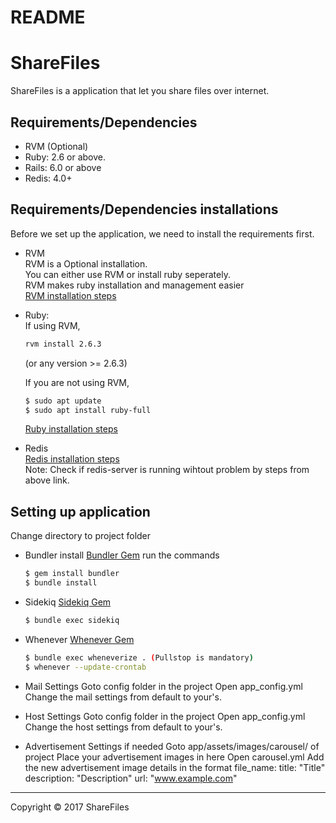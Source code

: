 # README
ShareFiles
==============
ShareFiles is a application that let you share files over internet.

Requirements/Dependencies
-----------------
- RVM (Optional)
- Ruby: 2.6 or above.
- Rails: 6.0 or above
- Redis: 4.0+

Requirements/Dependencies installations
-----------------
Before we set up the application, we need to install the requirements first.
- RVM  
  RVM is a Optional installation.  
  You can either use RVM or install ruby seperately.  
  RVM makes ruby installation and management easier  
  [RVM installation steps](https://rvm.io/rvm/install)  
- Ruby:  
  If using RVM,  
  ```sh
  rvm install 2.6.3
  ```
  (or any version >= 2.6.3)  
  
  If you are not using RVM,  
  ```sh
  $ sudo apt update
  $ sudo apt install ruby-full
  ```  
  [Ruby installation steps](https://www.ruby-lang.org/en/documentation/installation/)

- Redis  
  [Redis installation steps](https://redis.io/topics/quickstart)  
  Note: Check if redis-server is running wihtout problem by steps from above link.  

Setting up application
-----------------
Change directory to project folder

- Bundler install
  [Bundler Gem](https://bundler.io/)
  run the commands
  ```sh
  $ gem install bundler
  $ bundle install
  ```
  
- Sidekiq
  [Sidekiq Gem](https://github.com/mperham/sidekiq)
  ```sh
  $ bundle exec sidekiq
  ```
  
- Whenever
  [Whenever Gem](https://github.com/javan/whenever)
  ```sh
  $ bundle exec wheneverize . (Pullstop is mandatory)
  $ whenever --update-crontab
  ```
  
 - Mail Settings
  Goto config folder in the project
  Open app_config.yml
  Change the mail settings from default to your's.
 
 - Host Settings
  Goto config folder in the project
  Open app_config.yml
  Change the host settings from default to your's.

 - Advertisement Settings if needed
  Goto app/assets/images/carousel/ of project
  Place your advertisement images in here
  Open carousel.yml
  Add the new advertisement image details in the format
    file_name:
      title: "Title"
      description: "Description"
      url: "www.example.com"
      
----
Copyright © 2017 ShareFiles